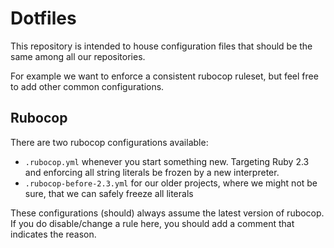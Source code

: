 # Dotfiles

This repository is intended to house configuration files that should be the same among all our repositories.

For example we want to enforce a consistent rubocop ruleset,
but feel free to add other common configurations.

## Rubocop

There are two rubocop configurations available:

* `.rubocop.yml` whenever you start something new. Targeting Ruby 2.3 and enforcing all string literals be frozen by a new interpreter.
* `.rubocop-before-2.3.yml` for our older projects, where we might not be sure, that we can safely freeze all literals

These configurations (should) always assume the latest version of rubocop.
If you do disable/change a rule here, you should add a comment that indicates the reason.
